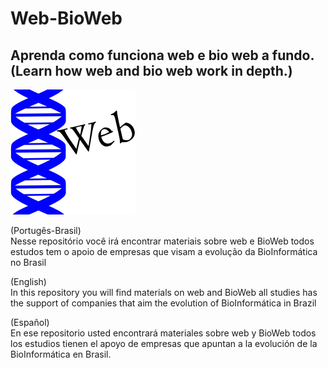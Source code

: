 # Web-BioWeb
## Aprenda como funciona web e bio web a fundo. (Learn how web and bio web work in depth.)

![imagem](web.png)

(Portugês-Brasil)
<br>
Nesse repositório você irá encontrar materiais sobre web e BioWeb todos estudos tem o apoio de empresas que visam a evolução da BioInformática no Brasil

(English)
<br>
In this repository you will find materials on web and BioWeb all studies has the support of companies that aim the evolution of BioInformática in Brazil

(Español)
<br>
En ese repositorio usted encontrará materiales sobre web y BioWeb todos los estudios tienen el apoyo de empresas que apuntan a la evolución de la BioInformática en Brasil.